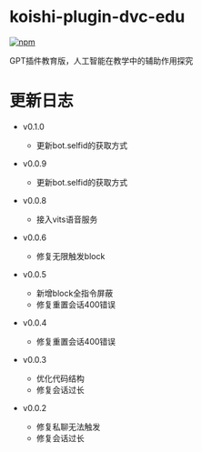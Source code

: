 # koishi-plugin-dvc-edu

[![npm](https://img.shields.io/npm/v/koishi-plugin-dvc-edu?style=flat-square)](https://www.npmjs.com/package/koishi-plugin-dvc-edu)

GPT插件教育版，人工智能在教学中的辅助作用探究


# 更新日志

- v0.1.0
    - 更新bot.selfid的获取方式
- v0.0.9
    - 更新bot.selfid的获取方式

- v0.0.8
    - 接入vits语音服务

- v0.0.6
    - 修复无限触发block

- v0.0.5
    - 新增block全指令屏蔽
    - 修复重置会话400错误

- v0.0.4
    - 修复重置会话400错误

- v0.0.3
    - 优化代码结构
    - 修复会话过长

- v0.0.2

    - 修复私聊无法触发
    - 修复会话过长